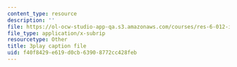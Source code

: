 ```yaml
---
content_type: resource
description: ''
file: https://ol-ocw-studio-app-qa.s3.amazonaws.com/courses/res-6-012-introduction-to-probability-spring-2018/f40f8429e619d0cb63908772cc428feb_0w_4QcvBYII.srt
file_type: application/x-subrip
resourcetype: Other
title: 3play caption file
uid: f40f8429-e619-d0cb-6390-8772cc428feb
---
```

